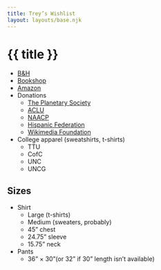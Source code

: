 ```yaml
---
title: Trey’s Wishlist
layout: layouts/base.njk
---
```


# {{ title }}

- [B&H](https://www.bhphotovideo.com/find/wishlist.jsp#/863AEFE068/)
- [Bookshop](https://bookshop.org/wishlists/b08a78238ff76845722fbf65beee92b03837a2f3)
- [Amazon](http://a.co/5le1mRp)
- Donations
    - [The Planetary Society](https://planetary.org/donate)
    - [ACLU](https://www.aclu.org/)
    - [NAACP](http://www.naacp.org/)
    - [Hispanic Federation](https://hispanicfederation.org/unidos)
    - [Wikimedia Foundation](https://donate.wikimedia.org/)
- College apparel (sweatshirts, t-shirts)
    - TTU
    - CofC
    - UNC
    - UNCG

## Sizes

- Shirt
    - Large (t-shirts)
    - Medium (sweaters, probably)
    - 45” chest
    - 24.75” sleeve
    - 15.75” neck
- Pants
    - 36” × 30”(or 32” if 30” length isn’t available)
